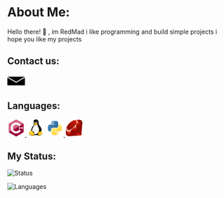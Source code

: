 # About Me:
Hello there! :wave: , im RedMad i like programming and build simple projects i hope you like my projects


## Contact us:

<p align="left">
<a href="mailto:redmads@protonmail.com" target="blank"><img align="center" src="images/email.svg" alt="redmads@protonmail.com" height="30" width="40"/></a>
</p>

<!-- Languages icons !-->
## Languages:
<p align="left"> <a href="https://www.w3schools.com/cpp/" target="_blank"> <img src="https://raw.githubusercontent.com/devicons/devicon/master/icons/cplusplus/cplusplus-original.svg" alt="cplusplus" width="40" height="40"/> </a> <img src="https://raw.githubusercontent.com/devicons/devicon/master/icons/linux/linux-original.svg" alt="linux" width="40" height="40"/> </a> <a href="https://www.python.org" target="_blank"> <img src="https://raw.githubusercontent.com/devicons/devicon/master/icons/python/python-original.svg" alt="python" width="40" height="40"/> </a> <a href="https://www.ruby-lang.org/en/" target="_blank"> <img src="https://raw.githubusercontent.com/devicons/devicon/master/icons/ruby/ruby-original.svg" alt="ruby" width="40" height="40"/> </a> </p>


## My Status:

<!-- Github Status ! -->
![Status](https://github-readme-stats.vercel.app/api?username=redmads&show_icons=true&theme=radical)

<!-- Most used programming language !-->
![Languages](https://github-readme-stats.vercel.app/api/top-langs?username=redmads&show_icons=true&theme=dark&hide_border=true&locale=en&layout=compact)

